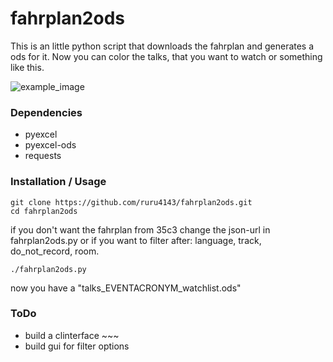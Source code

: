 # fahrplan2ods

This is an little python script that downloads the fahrplan and generates a ods for it. Now you can color the talks, that you want to watch or something like this.

![example_image](https://github.com/ruru4143/fahrplan2ods/blob/master/example_ods.png)

### Dependencies
* pyexcel
* pyexcel-ods
* requests

### Installation / Usage
    
    git clone https://github.com/ruru4143/fahrplan2ods.git
    cd fahrplan2ods
    
if you don't want the fahrplan from 35c3 change the json-url in fahrplan2ods.py
or if you want to filter after: language, track, do_not_record, room.

    ./fahrplan2ods.py

now you have a "talks_EVENTACRONYM_watchlist.ods"

### ToDo
* build a clinterface ~~~
* build gui for filter options


